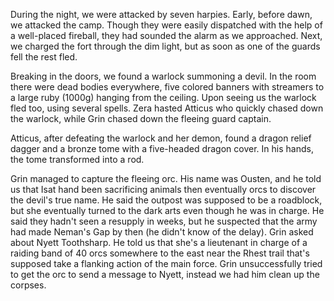 During the night, we were attacked by seven harpies. Early, before dawn, we attacked the camp. Though they were easily dispatched with the help of a well-placed fireball, they had sounded the alarm as we approached. Next, we charged the fort through the dim light, but as soon as one of the guards fell the rest fled.

Breaking in the doors, we found a warlock summoning a devil. In the room there were dead bodies everywhere, five colored banners with streamers to a large ruby (1000g) hanging from the ceiling. Upon seeing us the warlock fled too, using several spells. Zera hasted Atticus who quickly chased down the warlock, while Grin chased down the fleeing guard captain.

Atticus, after defeating the warlock and her demon, found a dragon relief dagger and a bronze tome with a five-headed dragon cover. In his hands, the tome transformed into a rod.

Grin managed to capture the fleeing orc. His name was Ousten, and he told us that Isat hand been sacrificing animals then eventually orcs to discover the devil's true name. He said the outpost was supposed to be a roadblock, but she eventually turned to the dark arts even though he was in charge. He said they hadn't seen a resupply in weeks, but he suspected that the army had made Neman's Gap by then (he didn't know of the delay). Grin asked about Nyett Toothsharp. He told us that she's a lieutenant in charge of a raiding band of 40 orcs somewhere to the east near the Rhest trail that's supposed take a flanking action of the main force. Grin unsuccessfully tried to get the orc to send a message to Nyett, instead we had him clean up the corpses.
